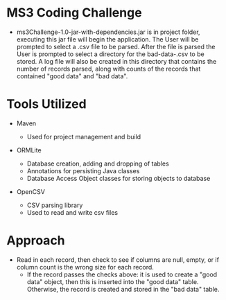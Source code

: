 # MS3 Coding Challenge

* ms3Challenge-1.0-jar-with-dependencies.jar is in project folder, executing this jar file will begin the application. The User will be prompted to select a .csv file to be parsed.  After the file is parsed the User is prompted to select a directory for the bad-data-<timestamp>.csv to be stored.  A log file will also be created in this directory that contains the number of records parsed, along with counts of the records that contained "good data" and "bad data".
  
# Tools Utilized
* Maven
  - Used for project management and build
  
* ORMLite
  - Database creation, adding and dropping of tables
  - Annotations for persisting Java classes
  - Database Access Object classes for storing objects to database
  
* OpenCSV
  - CSV parsing library
  - Used to read and write csv files
  
# Approach

* Read in each record, then check to see if columns are null, empty, or if column count is the wrong size for each record.
  * If the record passes the checks above: it is used to create a "good data" object, then this is inserted into the "good data" table.  Otherwise, the record is created and stored in the "bad data" table.
